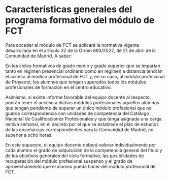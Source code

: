 # Características generales del programa formativo del módulo de FCT

Para acceder al módulo de FCT se aplicará la normativa vigente desarrollada en el artículo 32 de la Orden
893/2022, de 21 de abril de la Comunidad de Madrid. A saber:

En los ciclos formativos de grado medio y grado superior que se impartan tanto en régimen
presencial ordinario como en régimen a distancia tendrán el acceso al módulo profesional de FCT y,
en su caso, al módulo profesional de Proyecto, los alumnos que tengan superados todos los
módulos profesionales de formación en el centro educativo.

Asimismo, si existe informe favorable del equipo docente al respecto, podrán tener el acceso a
dichos módulos profesionales aquellos alumnos que tengan pendiente de superar un único módulo
profesional que no guarde correspondencia con unidades de competencia del Catálogo Nacional de
Cualificaciones Profesionales y que tenga asignada una carga lectiva semanal, en el decreto por el
que se establece el plan de estudios de las enseñanzas correspondientes para la Comunidad de
Madrid, no superior a ocho horas. 

En este supuesto, el equipo docente deberá valorar
individualmente por cada alumno el grado de adquisición de la competencia general del título y de
los objetivos generales del ciclo formativo, las posibilidades de recuperación del módulo
profesional suspenso y el grado de aprovechamiento que el alumno pueda hacer del módulo
profesional de FCT.